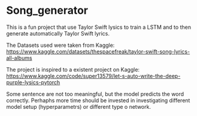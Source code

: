 # Song_generator
This is a fun project that use Taylor Swift lysics to train a LSTM and to then generate automatically Taylor Swift lyrics.

The Datasets used were taken from Kaggle:
 https://www.kaggle.com/datasets/thespacefreak/taylor-swift-song-lyrics-all-albums

The project is inspired to a existent project on Kaggle:
https://www.kaggle.com/code/super13579/let-s-auto-write-the-deep-purple-lysics-pytorch

Some sentence are not too meaningful, but the model predicts the word correctly. Perhaphs more time should be invested in investigating different model setup (hyperparametrs) or different type o network.

